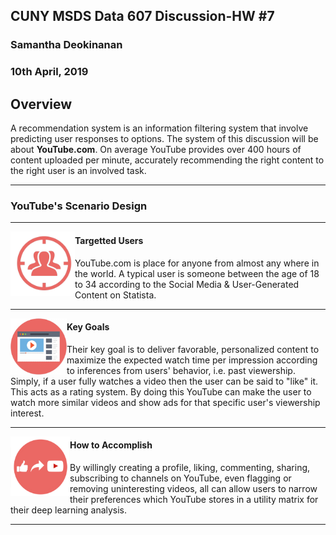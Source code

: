 ## CUNY MSDS Data 607 Discussion-HW #7
### Samantha Deokinanan
### 10th April, 2019

## Overview
A recommendation system is an information filtering system that involve predicting user responses to options. The system of this discussion will be about **YouTube.com**. On average YouTube provides over 400 hours of content uploaded per minute, accurately recommending the right content to the right user is an involved task.

***
### YouTube's Scenario Design
***
<img align="left" src="https://raw.githubusercontent.com/greeneyefirefly/Data607/master/HomeWork/HW7/picture%201.png" width=103 height=103> 

#### Targetted Users
YouTube.com is place for anyone from almost any where in the world. A typical user is someone between the age of 18 to 34 according to the Social Media & User-Generated Content on Statista.
***

<img align="left" src="https://raw.githubusercontent.com/greeneyefirefly/Data607/master/HomeWork/HW7/picture%202.png" width=90 height=90> 

#### Key Goals
Their key goal is to deliver favorable, personalized content to maximize the expected watch time per impression according to inferences from users' behavior, i.e. past viewership. Simply, if a user fully watches a video then the user can be said to "like" it. This acts as a rating system. By doing this YouTube can make the user to watch more similar videos and show ads for that specific user's viewership interest.
***

<img align="left" src="https://raw.githubusercontent.com/greeneyefirefly/Data607/master/HomeWork/HW7/picture%203.png" width=95 height=95> 

#### How to Accomplish
By willingly creating a profile, liking, commenting, sharing, subscribing to channels on YouTube, even flagging or removing uninteresting videos, all can allow users to narrow their preferences which YouTube stores in a utility matrix for their deep learning analysis.
***
